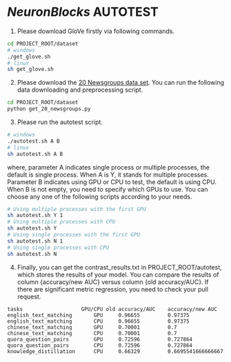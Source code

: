 # ***NeuronBlocks*** AUTOTEST

1. Please download GloVe firstly via following commands.
```bash
cd PROJECT_ROOT/dataset
# windows
./get_glove.sh
# linux
sh get_glove.sh
```
2. Please download the [20 Newsgroups data set](http://qwone.com/~jason/20Newsgroups/). You can run the following data downloading and preprocessing script.
```bash
cd PROJECT_ROOT/dataset
python get_20_newsgroups.py
```
3. Please run the autotest script.
```bash
# windows
./autotest.sh A B
# linux
sh autotest.sh A B
```
where, parameter A indicates single process or multiple processes, the default is single process. When A is Y, it stands for multiple processes. 
Parameter B indicates using GPU or CPU to test, the default is using CPU. When B is not empty, you need to specify which GPUs to use.
You can choose any one of the following scripts according to your needs.
```bash
# Using multiple processes with the first GPU
sh autotest.sh Y 1
# Using multiple processes with CPU
sh autotest.sh Y
# Using single processes with the first GPU
sh autotest.sh N 1
# Using single processes with CPU
sh autotest.sh N
```
4. Finally, you can get the contrast_results.txt in PROJECT_ROOT/autotest, which stores the results of your model.
You can compare the results of column {accuracy/new AUC} versus column {old accuracy/AUC}. If there are significant metric regression, you need to check your pull request. 

```
tasks                   GPU/CPU old accuracy/AUC    accuracy/new AUC 
english_text_matching       GPU     0.96655         0.97375
english_text_matching       CPU     0.96655         0.97375
chinese_text_matching       GPU     0.70001         0.7 
chinese_text_matching       CPU     0.70001         0.7 
quora_question_pairs        GPU     0.72596         0.727864
quora_question_pairs        CPU     0.72596         0.727864
knowledge_distillation      CPU     0.66329         0.6695541666666667
```
